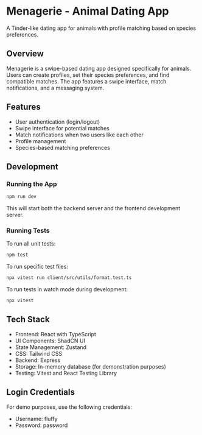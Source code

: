 # Menagerie - Animal Dating App

A Tinder-like dating app for animals with profile matching based on species preferences.

## Overview

Menagerie is a swipe-based dating app designed specifically for animals. Users can create profiles, set their species preferences, and find compatible matches. The app features a swipe interface, match notifications, and a messaging system.

## Features

- User authentication (login/logout)
- Swipe interface for potential matches
- Match notifications when two users like each other
- Profile management
- Species-based matching preferences

## Development

### Running the App

```bash
npm run dev
```

This will start both the backend server and the frontend development server.

### Running Tests

To run all unit tests:

```bash
npm test
```

To run specific test files:

```bash
npx vitest run client/src/utils/format.test.ts
```

To run tests in watch mode during development:

```bash
npx vitest
```

## Tech Stack

- Frontend: React with TypeScript
- UI Components: ShadCN UI
- State Management: Zustand
- CSS: Tailwind CSS
- Backend: Express
- Storage: In-memory database (for demonstration purposes)
- Testing: Vitest and React Testing Library

## Login Credentials

For demo purposes, use the following credentials:
- Username: fluffy
- Password: password
